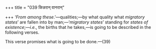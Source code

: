 +++
title = "039 किन्नरान् वानरान्"

+++
‘*From among these*.’—qualities;—by what quality what *migratory
states*’ are fallen into by man;—‘*migratory states*’ standing for
*states of existence*;—*i.e*., the births that he takes,—is going to be
described in the following verses.

This verse promises what is going to be done.—(39)


